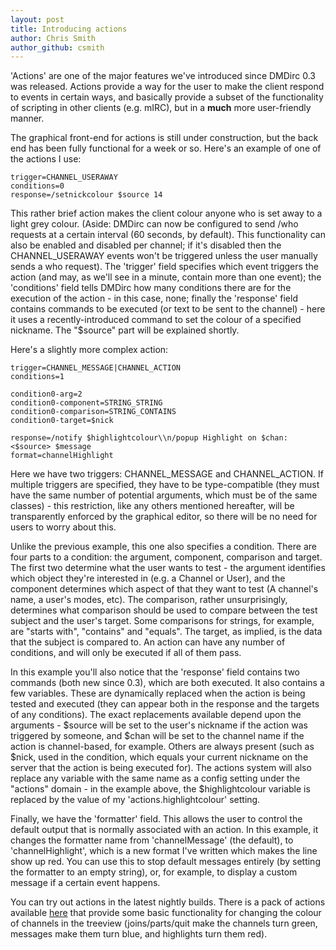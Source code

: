 ```yaml
---
layout: post
title: Introducing actions
author: Chris Smith
author_github: csmith
---
```

'Actions' are one of the major features we've introduced since DMDirc 0.3 was
released.  Actions provide a way for the user to make the client respond to
events in certain ways, and basically provide a subset of the functionality of
scripting in other clients (e.g. mIRC), but in a **much** more user-friendly
manner.

The graphical front-end for actions is still under construction, but the back
end has been fully functional for a week or so. Here's an example of one of the
actions I use:

    trigger=CHANNEL_USERAWAY
    conditions=0
    response=/setnickcolour $source 14

This rather brief action makes the client colour anyone who is set away to a
light grey colour.  (Aside: DMDirc can now be configured to send /who requests
at a certain interval (60 seconds, by default).  This functionality can also be
enabled and disabled per channel; if it's disabled then the CHANNEL_USERAWAY
events won't be triggered unless the user manually sends a who request).  The
'trigger' field specifies which event triggers the action (and may, as we'll see
in a minute, contain more than one event);  the 'conditions' field tells DMDirc
how many conditions there are for the execution of the action - in this case,
none; finally the 'response' field contains commands to be executed (or text to
be sent to the channel) - here it uses a recently-introduced command to set the
colour of a specified nickname.  The "$source" part will be explained shortly.

Here's a slightly more complex action:

    trigger=CHANNEL_MESSAGE|CHANNEL_ACTION
    conditions=1
    
    condition0-arg=2
    condition0-component=STRING_STRING
    condition0-comparison=STRING_CONTAINS
    condition0-target=$nick

    response=/notify $highlightcolour\\n/popup Highlight on $chan: <$source> $message
    format=channelHighlight

Here we have two triggers: CHANNEL_MESSAGE and CHANNEL_ACTION.  If multiple
triggers are specified, they have to be type-compatible (they must have the same
number of potential arguments, which must be of the same classes) - this
restriction, like any others mentioned hereafter, will be transparently enforced
by the graphical editor, so there will be no need for users to worry about this.

Unlike the previous example, this one also specifies a condition.  There are
four parts to a condition: the argument, component, comparison and target.  The
first two determine what the user wants to test - the argument identifies which
object they're interested in (e.g. a Channel or User), and the component
determines which aspect of that they want to test (A channel's name, a user's
modes, etc).  The comparison, rather unsurprisingly, determines what comparison
should be used to compare between the test subject and the user's target.  Some
comparisons for strings, for example, are "starts with", "contains" and
"equals".  The target, as implied, is the data that the subject is compared to.
An action can have any number of conditions, and will only be executed if all of
them pass.

In this example you'll also notice that the 'response' field contains two
commands (both new since 0.3), which are both executed.  It also contains a few
variables.  These are dynamically replaced when the action is being tested and
executed (they can appear both in the response and the targets of any
conditions).  The exact replacements available depend upon the arguments -
$source will be set to the user's nickname if the action was triggered by
someone, and $chan will be set to the channel name if the action is
channel-based, for example.  Others are always present (such as $nick, used in
the condition, which equals your current nickname on the server that the action
is being executed for).  The actions system will also replace any variable with
the same name as a config setting under the "actions" domain - in the example
above, the $highlightcolour variable is replaced by the value of my
'actions.highlightcolour' setting.

Finally, we have the 'formatter' field. This allows the user to control the
default output that is normally associated with an action.  In this example,
it changes the formatter name from 'channelMessage' (the default), to
'channelHighlight', which is a new format I've written which makes the line
show up red.  You can use this to stop default messages entirely (by setting the
formatter to an empty string), or, for example, to display a custom message if a
certain event happens.

You can try out actions in the latest nightly builds.  There is a pack of
actions available [here](http://dmdirc.googlecode.com/files/chancolours.zip)
that provide some basic functionality for changing the colour of channels in the
treeview (joins/parts/quit make the channels turn green, messages make them turn
blue, and highlights turn them red).